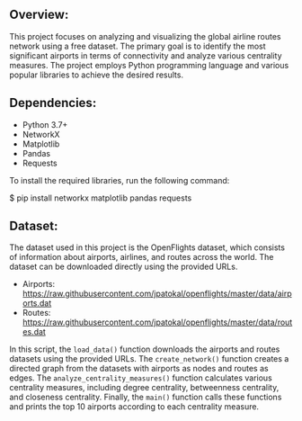 ## Overview:

This project focuses on analyzing and visualizing the global airline routes network using a free dataset. The primary goal is to identify the most significant airports in terms of connectivity and analyze various centrality measures. The project employs Python programming language and various popular libraries to achieve the desired results.

## Dependencies:

* Python 3.7+
* NetworkX
* Matplotlib
* Pandas
* Requests

To install the required libraries, run the following command:

$ pip install networkx matplotlib pandas requests

## Dataset:

The dataset used in this project is the OpenFlights dataset, which consists of information about airports, airlines, and routes across the world. The dataset can be downloaded directly using the provided URLs.

* Airports: https://raw.githubusercontent.com/jpatokal/openflights/master/data/airports.dat
* Routes: https://raw.githubusercontent.com/jpatokal/openflights/master/data/routes.dat

In this script, the `load_data()` function downloads the airports and routes datasets using the provided URLs. The `create_network()` function creates a directed graph from the datasets with airports as nodes and routes as edges. The `analyze_centrality_measures()` function calculates various centrality measures, including degree centrality, betweenness centrality, and closeness centrality. Finally, the `main()` function calls these functions and prints the top 10 airports according to each centrality measure.

